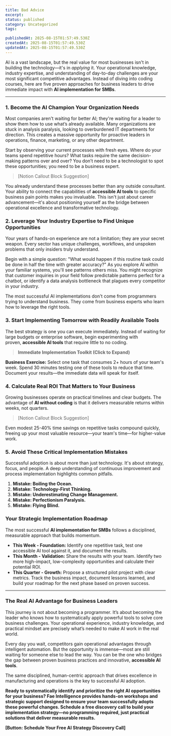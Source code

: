 ```yaml
---
title: Bad Advice
excerpt: 
status: published
category: Uncategorized
tags:

publishedAt: 2025-08-15T01:57:49.530Z
createdAt: 2025-08-15T01:57:49.530Z
updatedAt: 2025-08-15T01:57:49.530Z
---
```




AI is a vast landscape, but the real value for most businesses isn't in building the technology—it's in *applying* it. Your operational knowledge, industry expertise, and understanding of day-to-day challenges are your most significant competitive advantages. Instead of diving into coding courses, here are five proven approaches for business leaders to drive immediate impact with **AI implementation for SMBs**.

---

### **1. Become the AI Champion Your Organization Needs**

Most companies aren't waiting for better AI; they're waiting for a leader to show them how to use what’s already available. Many organizations are stuck in analysis paralysis, looking to overburdened IT departments for direction. This creates a massive opportunity for proactive leaders in operations, finance, marketing, or any other department.

Start by observing your current processes with fresh eyes. Where do your teams spend repetitive hours? What tasks require the same decision-making patterns over and over? You don’t need to be a technologist to spot these opportunities; you need to be a business expert.

> [Notion Callout Block Suggestion]

You already understand these processes better than any outside consultant. Your ability to connect the capabilities of **accessible AI tools** to specific business pain points makes you invaluable. This isn't just about career advancement—it's about positioning yourself as the bridge between operational excellence and transformative technology.

### **2. Leverage Your Industry Expertise to Find Unique Opportunities**

Your years of hands-on experience are not a limitation; they are your secret weapon. Every sector has unique challenges, workflows, and unspoken problems that only insiders truly understand.

Begin with a simple question: "What would happen if this routine task could be done in half the time with greater accuracy?" As you explore AI within your familiar systems, you'll see patterns others miss. You might recognize that customer inquiries in your field follow predictable patterns perfect for a chatbot, or identify a data analysis bottleneck that plagues every competitor in your industry.

The most successful AI implementations don't come from programmers trying to understand business. They come from business experts who learn how to leverage the right tools.

### **3. Start Implementing Tomorrow with Readily Available Tools**

The best strategy is one you can execute immediately. Instead of waiting for large budgets or enterprise software, begin experimenting with proven, **accessible AI tools** that require little to no coding.

> **Immediate Implementation Toolkit (Click to Expand)**

**Business Exercise:** Select one task that consumes 2+ hours of your team's week. Spend 30 minutes testing one of these tools to reduce that time. Document your results—the immediate data will speak for itself.

### **4. Calculate Real ROI That Matters to Your Business**

Growing businesses operate on practical timelines and clear budgets. The advantage of **AI without coding** is that it delivers measurable returns within weeks, not quarters.

> [Notion Callout Block Suggestion]

Even modest 25-40% time savings on repetitive tasks compound quickly, freeing up your most valuable resource—your team's time—for higher-value work.

### **5. Avoid These Critical Implementation Mistakes**

Successful adoption is about more than just technology. It's about strategy, focus, and people. A deep understanding of continuous improvement and process implementation highlights common pitfalls.

1. **Mistake: Boiling the Ocean.**
1. **Mistake: Technology-First Thinking.**
1. **Mistake: Underestimating Change Management.**
1. **Mistake: Perfectionism Paralysis.**
1. **Mistake: Flying Blind.**
### **Your Strategic Implementation Roadmap**

The most successful **AI implementation for SMBs** follows a disciplined, measurable approach that builds momentum.

- **This Week - Foundation:** Identify one repetitive task, test one accessible AI tool against it, and document the results.
- **This Month - Validation:** Share the results with your team. Identify two more high-impact, low-complexity opportunities and calculate their potential ROI.
- **This Quarter - Growth:** Propose a structured pilot project with clear metrics. Track the business impact, document lessons learned, and build your roadmap for the next phase based on proven success.
---

### **The Real AI Advantage for Business Leaders**

This journey is not about becoming a programmer. It’s about becoming the leader who knows how to systematically apply powerful tools to solve core business challenges. Your operational experience, industry knowledge, and practical mindset are precisely what’s needed to make AI work in the real world.

Every day you wait, competitors gain operational advantages through intelligent automation. But the opportunity is immense—most are still waiting for someone else to lead the way. You can be the one who bridges the gap between proven business practices and innovative, **accessible AI tools**.

The same disciplined, human-centric approach that drives excellence in manufacturing and operations is the key to successful AI adoption.

**Ready to systematically identify and prioritize the right AI opportunities for your business? Fae Intelligence provides hands-on workshops and strategic support designed to ensure your team successfully adopts these powerful changes. Schedule a free discovery call to build your implementation strategy—no programming required, just practical solutions that deliver measurable results.**

**[Button: Schedule Your Free AI Strategy Discovery Call]**

